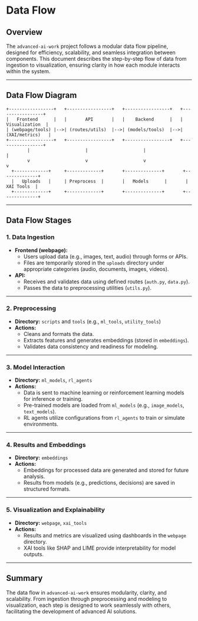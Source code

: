 # Data Flow

## Overview

The `advanced-ai-work` project follows a modular data flow pipeline, designed for efficiency, scalability, and seamless integration between components. This document describes the step-by-step flow of data from ingestion to visualization, ensuring clarity in how each module interacts within the system.

---

## Data Flow Diagram

```
+-----------------+   +-----------------+   +-----------------+   +-----------------+
|   Frontend      |   |       API       |   |    Backend      |   |  Visualization  |
| (webpage/tools) |-->| (routes/utils)  |-->| (models/tools)  |-->| (XAI/metrics)   |
+-----------------+   +-----------------+   +-----------------+   +-----------------+
        |                     |                     |                     |
        v                     v                     v                     v
  +-------------+     +-------------+       +--------------+       +--------------+
  |   Uploads   |     | Preprocess  |       |   Models      |       |   XAI Tools  |
  +-------------+     +-------------+       +--------------+       +--------------+
```

---

## Data Flow Stages

### 1. **Data Ingestion**

- **Frontend (webpage):**
  - Users upload data (e.g., images, text, audio) through forms or APIs.
  - Files are temporarily stored in the `uploads` directory under appropriate categories (audio, documents, images, videos).
- **API:**
  - Receives and validates data using defined routes (`auth.py`, `data.py`).
  - Passes the data to preprocessing utilities (`utils.py`).

---

### 2. **Preprocessing**

- **Directory:** `scripts` and `tools` (e.g., `ml_tools`, `utility_tools`)
- **Actions:**
  - Cleans and formats the data.
  - Extracts features and generates embeddings (stored in `embeddings`).
  - Validates data consistency and readiness for modeling.

---

### 3. **Model Interaction**

- **Directory:** `ml_models`, `rl_agents`
- **Actions:**
  - Data is sent to machine learning or reinforcement learning models for inference or training.
  - Pre-trained models are loaded from `ml_models` (e.g., `image_models`, `text_models`).
  - RL agents utilize configurations from `rl_agents` to train or simulate environments.

---

### 4. **Results and Embeddings**

- **Directory:** `embeddings`
- **Actions:**
  - Embeddings for processed data are generated and stored for future analysis.
  - Results from models (e.g., predictions, decisions) are saved in structured formats.

---

### 5. **Visualization and Explainability**

- **Directory:** `webpage`, `xai_tools`
- **Actions:**
  - Results and metrics are visualized using dashboards in the `webpage` directory.
  - XAI tools like SHAP and LIME provide interpretability for model outputs.

---

## Summary

The data flow in `advanced-ai-work` ensures modularity, clarity, and scalability. From ingestion through preprocessing and modeling to visualization, each step is designed to work seamlessly with others, facilitating the development of advanced AI solutions.
